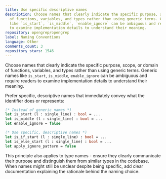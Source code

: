 ```yaml
---
title: Use specific descriptive names
description: Choose names that clearly indicate the specific purpose, scope, or domain
  of functions, variables, and types rather than using generic terms. Generic names
  like `is_start`, `is_middle`, `enable_ignore` can be ambiguous and require readers
  to examine implementation details to understand their meaning.
repository: opengrep/opengrep
label: Naming Conventions
language: Other
comments_count: 3
repository_stars: 1546
---
```


Choose names that clearly indicate the specific purpose, scope, or domain of functions, variables, and types rather than using generic terms. Generic names like `is_start`, `is_middle`, `enable_ignore` can be ambiguous and require readers to examine implementation details to understand their meaning.

Prefer specific, descriptive names that immediately convey what the identifier does or represents:

```ocaml
(* Instead of generic names *)
let is_start (l : single_line) : bool = ...
let is_middle (l : single_line) : bool = ...
let enable_ignore = false

(* Use specific, descriptive names *)
let is_if_start (l : single_line) : bool = ...
let is_else_start (l : single_line) : bool = ...
let apply_ignore_pattern = false
```

This principle also applies to type names - ensure they clearly communicate their purpose and distinguish them from similar types in the codebase. When names might still be unclear despite being specific, add clear documentation explaining the rationale behind the naming choice.